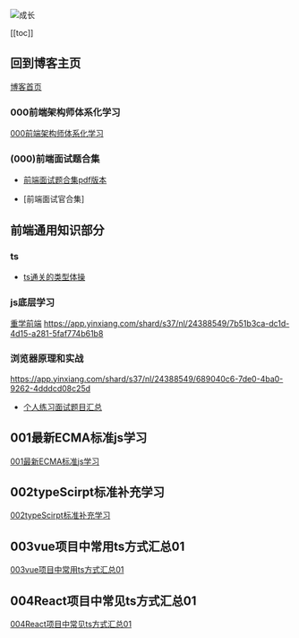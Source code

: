 ![成长](/images/home.png)

[[toc]]


## 回到博客主页
[博客首页](./../README.md)  

### 000前端架构师体系化学习
[000前端架构师体系化学习](000%E5%89%8D%E7%AB%AF%E6%9E%B6%E6%9E%84%E5%B8%88%E4%BD%93%E7%B3%BB%E5%8C%96%E5%AD%A6%E4%B9%A0.md)
### (000)前端面试题合集
- [前端面试题合集pdf版本](https://gitee.com/nyhxiaoning/interviewBooks/tree/master/%E7%AC%AC3%E7%89%88%EF%BC%9A%E4%BA%92%E8%81%94%E7%BD%91%E5%89%8D%E7%AB%AF%E5%A4%A7%E5%8E%82%E9%9D%A2%E8%AF%95%E9%A2%98%20-%20%E7%94%B5%E5%AD%90%E7%89%88)

- [前端面试官合集]



## 前端通用知识部分
### ts
- [ts通关的类型体操](https://app.yinxiang.com/shard/s37/nl/24388549/2bef5513-1344-454a-a3d8-e41e14bbf319)
### js底层学习
[重学前端](https://app.yinxiang.com/shard/s37/nl/24388549/7b51b3ca-dc1d-4d15-a281-5faf774b61b8)
https://app.yinxiang.com/shard/s37/nl/24388549/7b51b3ca-dc1d-4d15-a281-5faf774b61b8
### 浏览器原理和实战
https://app.yinxiang.com/shard/s37/nl/24388549/689040c6-7de0-4ba0-9262-4dddcd08c25d
- [个人练习面试题目汇总](D:\works\interviewFold\leetcode-javascript)

## 001最新ECMA标准js学习
[001最新ECMA标准js学习](./001%E6%9C%80%E6%96%B0ECMA%E6%A0%87%E5%87%86js%E5%AD%A6%E4%B9%A0.md)


## 002typeScirpt标准补充学习
[002typeScirpt标准补充学习](./002typeScirpt%E6%A0%87%E5%87%86%E8%A1%A5%E5%85%85%E5%AD%A6%E4%B9%A0.md)


## 003vue项目中常用ts方式汇总01
[003vue项目中常用ts方式汇总01](./003vue%E9%A1%B9%E7%9B%AE%E4%B8%AD%E5%B8%B8%E7%94%A8ts%E6%96%B9%E5%BC%8F%E6%B1%87%E6%80%BB01.md)


## 004React项目中常见ts方式汇总01
[004React项目中常见ts方式汇总01](./004React%E9%A1%B9%E7%9B%AE%E4%B8%AD%E5%B8%B8%E8%A7%81ts%E6%96%B9%E5%BC%8F%E6%B1%87%E6%80%BB01.md)